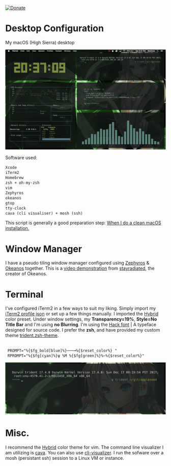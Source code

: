 [![Donate](https://img.shields.io/badge/Donate-PayPal-green.svg)](https://www.paypal.com/cgi-bin/webscr?cmd=_s-xclick&hosted_button_id=KYEHRWKYCD3A2)

<h1>Desktop Configuration</h1>

My macOS (High Sierra) desktop 

![macOS](/img/macOS.gif)

Software used:
```
Xcode
iTerm2
Homebrew
zsh + oh-my-zsh
vim
Zephyros
okeanos
gtop
tty-clock
cava (cli visualiser) + mosh (ssh)
```

This script is generally a good preparation step: <a href="https://github.com/mzdr/macOS"> When I do a clean macOS installation.</a>

<h1>Window Manager</h1>
I have a pseudo tiling window manager configured using <a href="https://github.com/sdegutis/zephyros">Zephyros</a> & <a href="https://github.com/stayradiated/okeanos">Okeanos</a> together. This is a <a href="http://www.youtube.com/watch?v=10Zwc6r5sLs">video demonstration</a> from <a href="https://github.com/stayradiated">stayradiated</a>, the creator of Okeanos. 

<h1>Terminal</h1>
I've configured iTerm2 in a few ways to suit my liking. Simply import my <a href="https://github.com/mattinclude/macOS/tree/master/configs">iTerm2 profile json</a> or set up a few things manually. I imported the <a href="https://github.com/mattinclude/macOS/tree/master/configs">Hybrid</a> color preset. Under window settings, my <strong>Transparency=19%</strong>, <strong>Style=No Title Bar</strong> and I'm using <strong>no Blurring</strong>. I'm using the <a href="https://github.com/mattinclude/macOS/tree/master/configs">Hack font</a> | A typeface designed for source code. I prefer the <strong>zsh</strong>, and have provided my custom theme <a href="https://github.com/mattinclude/macOS/tree/master/configs">trident.zsh-theme</a>. 
<br><br>

```
 PROMPT="%{$fg_bold[blue]%}───╼%{$reset_color%} "
 RPROMPT="%{$fg[cyan]%}ψ %M %{$fg[green]%}%~%{$reset_color%}"
```

![macOS](/img/trident_zsh.png)

<h1>Misc.</h1>
I recommend the <a href="https://github.com/mattinclude/macOS/tree/master/configs">Hybrid</a> color theme for vim. The command line visualizer I am utilizing is <a href="https://github.com/karlstav/cava">cava</a>. You can also use <a href="https://github.com/dpayne/cli-visualizer">cli-visualizer</a>. I run the sofware over a mosh (persistant ssh) session to a Linux VM or instance.   
